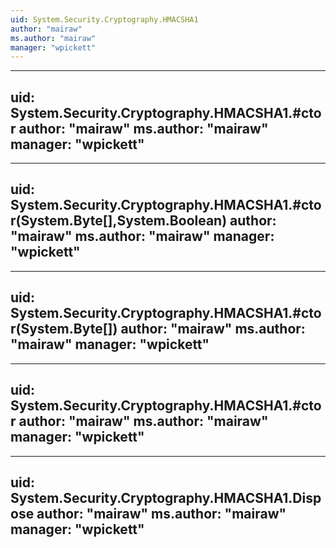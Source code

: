 ```yaml
---
uid: System.Security.Cryptography.HMACSHA1
author: "mairaw"
ms.author: "mairaw"
manager: "wpickett"
---
```


---
uid: System.Security.Cryptography.HMACSHA1.#ctor
author: "mairaw"
ms.author: "mairaw"
manager: "wpickett"
---

---
uid: System.Security.Cryptography.HMACSHA1.#ctor(System.Byte[],System.Boolean)
author: "mairaw"
ms.author: "mairaw"
manager: "wpickett"
---

---
uid: System.Security.Cryptography.HMACSHA1.#ctor(System.Byte[])
author: "mairaw"
ms.author: "mairaw"
manager: "wpickett"
---

---
uid: System.Security.Cryptography.HMACSHA1.#ctor
author: "mairaw"
ms.author: "mairaw"
manager: "wpickett"
---

---
uid: System.Security.Cryptography.HMACSHA1.Dispose
author: "mairaw"
ms.author: "mairaw"
manager: "wpickett"
---
